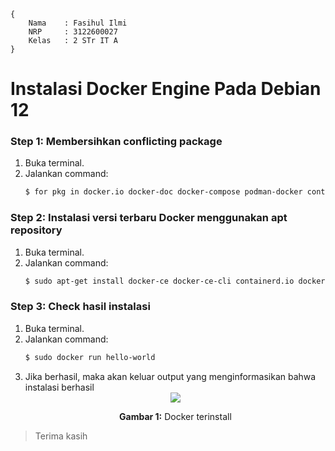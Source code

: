 ```
{
    Nama    : Fasihul Ilmi
    NRP     : 3122600027
    Kelas   : 2 STr IT A
}
```

# Instalasi Docker Engine Pada Debian 12

### Step 1: Membersihkan conflicting package
1. Buka terminal.
2. Jalankan command:
   ```bash
   $ for pkg in docker.io docker-doc docker-compose podman-docker containerd runc; do sudo apt-get remove $pkg; done
   ```

### Step 2: Instalasi versi terbaru Docker menggunakan apt repository
1. Buka terminal.
2. Jalankan command:
   ```bash
   $ sudo apt-get install docker-ce docker-ce-cli containerd.io docker-buildx-plugin docker-compose-plugin
   ```

### Step 3: Check hasil instalasi
1. Buka terminal.
2. Jalankan command:
   ```bash
   $ sudo docker run hello-world
   ```
3. Jika berhasil, maka akan keluar output yang menginformasikan bahwa instalasi berhasil
    <div align="center">
        <img src="./assets/1.png">
        <p><strong>Gambar 1:</strong> Docker terinstall</p>
    </div>

> Terima kasih